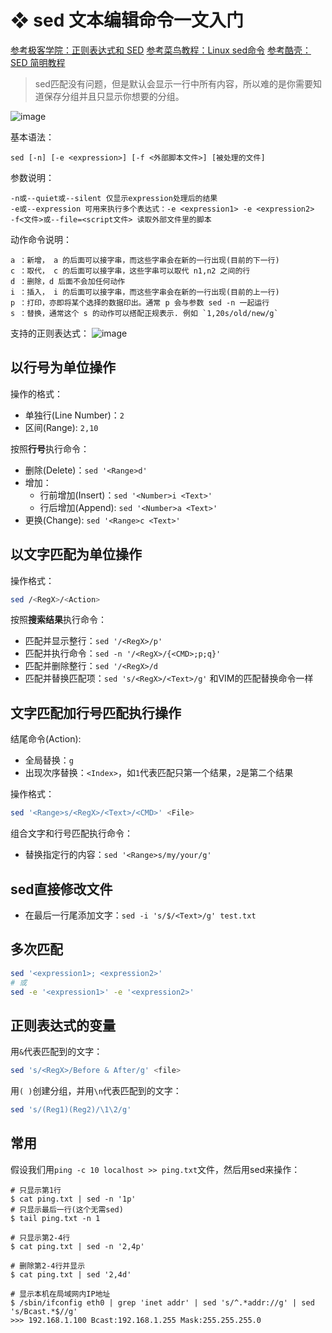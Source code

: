 # ❖ sed 文本编辑命令一文入门

[参考极客学院：正则表达式和 SED](http://wiki.jikexueyuan.com/project/unix/regular-expressions.html)
[参考菜鸟教程：Linux sed命令](http://www.runoob.com/linux/linux-comm-sed.html)
[参考酷壳：SED 简明教程](https://coolshell.cn/articles/9104.html)

> sed匹配没有问题，但是默认会显示一行中所有内容，所以难的是你需要知道保存分组并且只显示你想要的分组。

![image](https://user-images.githubusercontent.com/14041622/45818421-46d28f00-bd14-11e8-9acd-dc890d3d361d.png)


基本语法：
```
sed [-n] [-e <expression>] [-f <外部脚本文件>] [被处理的文件]
```

参数说明：
```
-n或--quiet或--silent 仅显示expression处理后的结果
-e或--expression 可用来执行多个表达式：-e <expression1> -e <expression2>
-f<文件>或--file=<script文件> 读取外部文件里的脚本
```

动作命令说明：
```
a ：新增， a 的后面可以接字串，而这些字串会在新的一行出现(目前的下一行)
c ：取代， c 的后面可以接字串，这些字串可以取代 n1,n2 之间的行
d ：删除，d 后面不会加任何动作
i ：插入， i 的后面可以接字串，而这些字串会在新的一行出现(目前的上一行)
p ：打印，亦即将某个选择的数据印出。通常 p 会与参数 sed -n 一起运行
s ：替换，通常这个 s 的动作可以搭配正规表示. 例如 `1,20s/old/new/g`
```

支持的正则表达式：
![image](https://user-images.githubusercontent.com/14041622/45816474-564ed980-bd0e-11e8-91d0-fd783c7312de.png)


## 以行号为单位操作

操作的格式：
- 单独行(Line Number)：`2`
- 区间(Range): `2,10`

按照**行号**执行命令：
- 删除(Delete)：`sed '<Range>d'`
- 增加：
    - 行前增加(Insert)：`sed '<Number>i <Text>'`
    - 行后增加(Append): `sed '<Number>a <Text>'`
- 更换(Change): `sed '<Range>c <Text>'`


## 以文字匹配为单位操作

操作格式：
```sh
sed /<RegX>/<Action>
```

按照**搜索结果**执行命令：
- 匹配并显示整行：`sed '/<RegX>/p'`
- 匹配并执行命令：`sed -n '/<RegX>/{<CMD>;p;q}'`
- 匹配并删除整行：`sed '/<RegX>/d`
- 匹配并替换匹配项：`sed 's/<RegX>/<Text>/g'` 和VIM的匹配替换命令一样


## 文字匹配加行号匹配执行操作

结尾命令(Action):
- 全局替换：`g`
- 出现次序替换：`<Index>`，如`1`代表匹配只第一个结果，`2`是第二个结果


操作格式：
```sh
sed '<Range>s/<RegX>/<Text>/<CMD>' <File>
```

组合文字和行号匹配执行命令：
- 替换指定行的内容：`sed '<Range>s/my/your/g'`

## sed直接修改文件

- 在最后一行尾添加文字：`sed -i 's/$/<Text>/g' test.txt`


## 多次匹配

```sh
sed '<expression1>; <expression2>'
# 或
sed -e '<expression1>' -e '<expression2>'
```


## 正则表达式的变量

用`&`代表匹配到的文字：
```sh
sed 's/<RegX>/Before & After/g' <file>
```

用`( )`创建分组，并用`\n`代表匹配到的文字：
```sh
sed 's/(Reg1)(Reg2)/\1\2/g'
```




## 常用

假设我们用`ping -c 10 localhost >> ping.txt`文件，然后用sed来操作：

```
# 只显示第1行
$ cat ping.txt | sed -n '1p'
# 只显示最后一行(这个无需sed)
$ tail ping.txt -n 1

# 只显示第2-4行
$ cat ping.txt | sed -n '2,4p'

# 删除第2-4行并显示
$ cat ping.txt | sed '2,4d'

# 显示本机在局域网内IP地址
$ /sbin/ifconfig eth0 | grep 'inet addr' | sed 's/^.*addr://g' | sed 's/Bcast.*$//g'
>>> 192.168.1.100 Bcast:192.168.1.255 Mask:255.255.255.0
```

